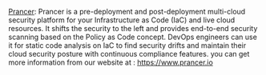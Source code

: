 
[Prancer](https://github.com/prancer-io/cloud-validation-framework): Prancer is a pre-deployment and post-deployment multi-cloud security platform for your Infrastructure as Code (IaC) and live cloud resources. It shifts the security to the left and provides end-to-end security scanning based on the Policy as Code concept. DevOps engineers can use it for static code analysis on IaC to find security drifts and maintain their cloud security posture with continuous compliance features. you can get more information from our website at : https://www.prancer.io
